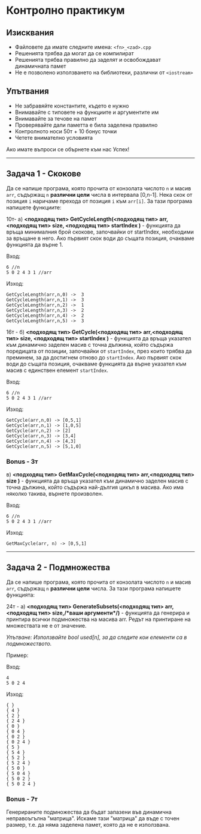 # Контролно практикум 

## Изисквания

 - Файловете да имате следните имена: `<fn>_<zad>.cpp` 
 -  Решенията трябва да могат да се компилират
 -  Решенията трябва правилно да заделят и освобождават динамичната памет
-  Не е позволено използването на библиотеки, различни от `<iostream>`

## Упътвания 
 - Не забравяйте константите, където е нужно
 - Внимавайте с типовете на функциите и аргументите им
 - Внимавайте за течове на памет
 - Проверявайте дали паметта е била заделена правилно  
 - Контролното носи 50т + 10 бонус точки
 - Четете внимателно условията


Ако имате въпроси се обърнете към нас
Успех!

---

## Задача 1 - Скокове

Да се напише програма, която прочита от конзолата числото `n` и масив `arr`, съдържащ `n` **различни цели** числа в интервала [0,n-1]. Нека скок от позиция `i` наричаме прехода от позиция `i` към `arr[i]`.  За тази програма напишете функциите:
 
 10т- а)  **<подходящ тип> GetCycleLength(<подходящ тип> arr,<подходящ тип> size, <подходящ тип> startIndex )** - функцията да връща минималния брой скокове, започвайки от startIndex, необходими за връщане в него. Ако първият скок води до същата позиция, очакваме функцията да върне 1. 

 Вход:
 ```
 6 //n
 5 0 2 4 3 1 //аrr
 ```
 Изход:
 ```
 GetCycleLength(arr,n,0) ->  3 
 GetCycleLength(arr,n,1) ->  3
 GetCycleLength(arr,n,2) ->  1 
 GetCycleLength(arr,n,3) ->  2
 GetCycleLength(arr,n,4) ->  2
 GetCycleLength(arr,n,5) ->  3

 ```

  16т - б) **<подходящ тип> GetCycle(<подходящ тип> arr,<подходящ тип> size, <подходящ тип> startIndex )** - функцията да връща указател към динамично заделен масив с точна дължина, който съдържа поредицата от позиции, започвайки от `startIndex`, през които трябва да преминем, за да достигнем отново до `startIndex`. Ако първият скок води до същата позиция, очакваме функцията да върне указател към масив с единствен елемент `startIndex`. 

   Вход:
 ```
 6 //n
 5 0 2 4 3 1 //аrr
 ```
 Изход:
 ```
 GetCycle(arr,n,0) -> [0,5,1] 
 GetCycle(arr,n,1) -> [1,0,5]
 GetCycle(arr,n,2) -> [2] 
 GetCycle(arr,n,3) -> [3,4]
 GetCycle(arr,n,4) -> [4,3]
 GetCycle(arr,n,5) -> [5,1,0]
 ```

### Bonus - 3т
  в) **<подходящ тип> GetMaxCycle(<подходящ тип> arr,<подходящ тип> size )** - функцията да връща указател към динамично заделен масив с точна дължина, който съдържа най-дългия цикъл в масива. Ако има няколко такива, върнете произволен.

  Вход:
 ```
 6 //n
 5 0 2 4 3 1 //аrr
 ```
 Изход:
 ```
 GetMaxCycle(arr, n) -> [0,5,1]
 ```

---

## Задача 2 - Подмножества
Да се напише програма, която прочита от конзолата числото `n` и масив `arr`, съдържащ `n` **различни цели** числа.  За тази програма напишете функцията:

 24т - а) **<подходящ тип> GenerateSubsets(<подходящ тип> arr,<подходящ тип> size,/\*ваши аргументи\*/)** - функцията да генерира и принтира всички подмножества на масива arr. Редът на принтиране на множествата не е от значение.

 *Упътване: Използвайте bool used[n], за да следите кои елементи са в подмножеството.*

Пример:

Вход:
```
4 
5 0 2 4
```

Изход:
```
{ }
{ 4 }
{ 2 }
{ 2 4 }
{ 0 }
{ 0 4 }
{ 0 2 }
{ 0 2 4 }
{ 5 }
{ 5 4 }
{ 5 2 }
{ 5 2 4 }
{ 5 0 }
{ 5 0 4 }
{ 5 0 2 }
{ 5 0 2 4 }
```


### Bonus - 7т
Генерираните подмножества да бъдат запазени във динамична неправоъгълна "матрица". Искаме тази "матрица" да въде с точен размер, т.е. да няма заделена памет, която да не е използвана.
